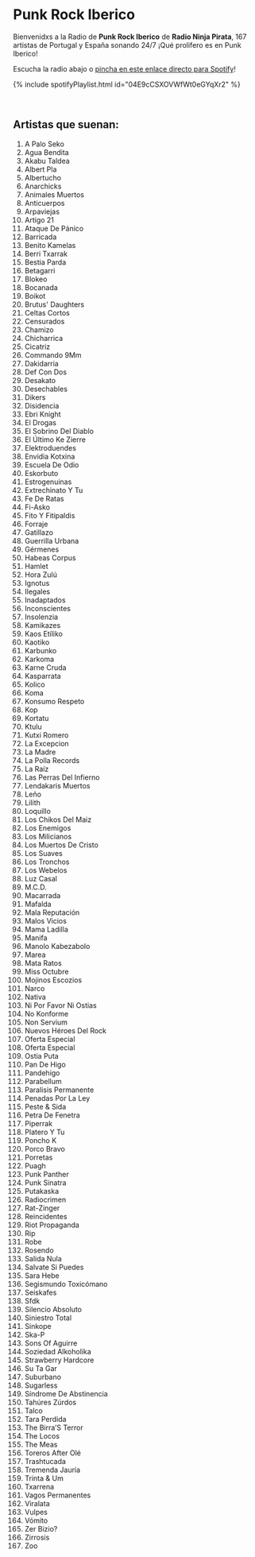 # Punk Rock Iberico

Bienvenidxs a la Radio de **Punk Rock Iberico** de **Radio Ninja Pirata**, 167 artistas de Portugal y España sonando 24/7 ¡Qué prolifero es en Punk Iberico!

Escucha la radio abajo o [pincha en este enlace directo para Spotify](https://open.spotify.com/playlist/04E9cCSXOVWfWt0eGYqXr2?si=YAv2rUwnQIeuDJ5bQoQO3w)!

{% include spotifyPlaylist.html id="04E9cCSXOVWfWt0eGYqXr2" %}

<br>

## Artistas que suenan:

1. A Palo Seko
1. Agua Bendita
1. Akabu Taldea
1. Albert Pla
1. Albertucho
1. Anarchicks
1. Animales Muertos
1. Anticuerpos
1. Arpaviejas
1. Artigo 21
1. Ataque De Pánico
1. Barricada
1. Benito Kamelas
1. Berri Txarrak
1. Bestia Parda
1. Betagarri
1. Blokeo
1. Bocanada
1. Boikot
1. Brutus' Daughters
1. Celtas Cortos
1. Censurados
1. Chamizo
1. Chicharrica
1. Cicatriz
1. Commando 9Mm
1. Dakidarria
1. Def Con Dos
1. Desakato
1. Desechables
1. Dikers
1. Disidencia
1. Ebri Knight
1. El Drogas
1. El Sobrino Del Diablo
1. El Último Ke Zierre
1. Elektroduendes
1. Envidia Kotxina
1. Escuela De Odio
1. Eskorbuto
1. Estrogenuinas
1. Extrechinato Y Tu
1. Fe De Ratas
1. Fi-Asko
1. Fito Y Fitipaldis
1. Forraje
1. Gatillazo
1. Guerrilla Urbana
1. Gérmenes
1. Habeas Corpus
1. Hamlet
1. Hora Zulú
1. Ignotus
1. Ilegales
1. Inadaptados
1. Inconscientes
1. Insolenzia
1. Kamikazes
1. Kaos Etíliko
1. Kaotiko
1. Karbunko
1. Karkoma
1. Karne Cruda
1. Kasparrata
1. Kolico
1. Koma
1. Konsumo Respeto
1. Kop
1. Kortatu
1. Ktulu
1. Kutxi Romero
1. La Excepcion
1. La Madre
1. La Polla Records
1. La Raíz
1. Las Perras Del Infierno
1. Lendakaris Muertos
1. Leño
1. Lilith
1. Loquillo
1. Los Chikos Del Maiz
1. Los Enemigos
1. Los Milicianos
1. Los Muertos De Cristo
1. Los Suaves
1. Los Tronchos
1. Los Webelos
1. Luz Casal
1. M.C.D.
1. Macarrada
1. Mafalda
1. Mala Reputación
1. Malos Vicios
1. Mama Ladilla
1. Manifa
1. Manolo Kabezabolo
1. Marea
1. Mata Ratos
1. Miss Octubre
1. Mojinos Escozios
1. Narco
1. Nativa
1. Ni Por Favor Ni Ostias
1. No Konforme
1. Non Servium
1. Nuevos Héroes Del Rock
1. Oferta Especial
1. Oferta Especial
1. Ostia Puta
1. Pan De Higo
1. Pandehigo
1. Parabellum
1. Paralisis Permanente
1. Penadas Por La Ley
1. Peste & Sida
1. Petra De Fenetra
1. Piperrak
1. Platero Y Tu
1. Poncho K
1. Porco Bravo
1. Porretas
1. Puagh
1. Punk Panther
1. Punk Sinatra
1. Putakaska
1. Radiocrimen
1. Rat-Zinger
1. Reincidentes
1. Riot Propaganda
1. Rip
1. Robe
1. Rosendo
1. Salida Nula
1. Salvate Si Puedes
1. Sara Hebe
1. Segismundo Toxicómano
1. Seiskafes
1. Sfdk
1. Silencio Absoluto
1. Siniestro Total
1. Sinkope
1. Ska-P
1. Sons Of Aguirre
1. Soziedad Alkoholika
1. Strawberry Hardcore
1. Su Ta Gar
1. Suburbano
1. Sugarless
1. Síndrome De Abstinencia
1. Tahúres Zúrdos
1. Talco
1. Tara Perdida
1. The Birra’S Terror
1. The Locos
1. The Meas
1. Toreros After Olé
1. Trashtucada
1. Tremenda Jauría
1. Trinta & Um
1. Txarrena
1. Vagos Permanentes
1. Viralata
1. Vulpes
1. Vómito
1. Zer Bizio?
1. Zirrosis
1. Zoo



